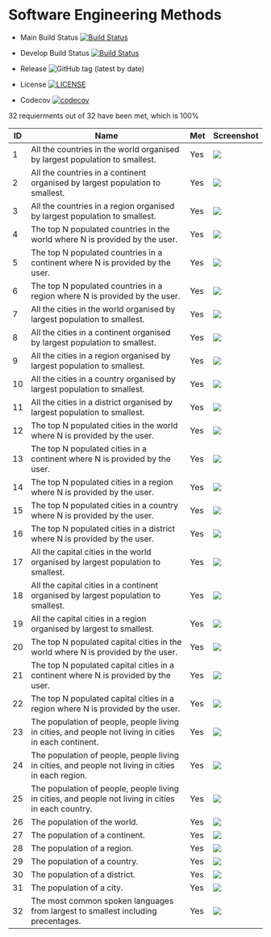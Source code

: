 # Software Engineering Methods

- Main Build Status [![Build Status](https://travis-ci.com/NapierDanel/SET08103Group15.svg?branch=main)](https://travis-ci.com/NapierDanel/SET08103Group15)
- Develop Build Status [![Build Status](https://travis-ci.com/NapierDanel/SET08103Group15.svg?branch=develop)](https://travis-ci.com/NapierDanel/SET08103Group15)

- Release ![GitHub tag (latest by date)](https://img.shields.io/github/v/tag/NapierDanel/SET08103Group15)

- License [![LICENSE](https://img.shields.io/github/license/NapierDanel/SET08103Group15)](https://github.com/NapierDanel/SET08103Group15/blob/main/LICENSE)

- Codecov [![codecov](https://codecov.io/gh/NapierDanel/SET08103Group15/branch/feature-Testing/graph/badge.svg?token=7L83XV4I0V)](https://codecov.io/gh/NapierDanel/SET08103Group15)



32 requierments out of 32 have been met, which is 100%


| ID | Name  | Met  | Screenshot  |
|---|---|---|---|
| 1  |All the countries in the world organised by largest population to smallest.  |  Yes | ![](images/countryPopulation.jpg)  |
| 2  |All the countries in a continent organised by largest population to smallest.  |  Yes | ![](images/countryReportsGetCountriesOnContinentByPopulationDESC.jpg)  |
| 3  |All the countries in a region organised by largest population to smallest.  |  Yes | ![](images/countryReportsGetCountriesInRegionByPopulationDESC.jpg)  |
| 4  |The top N populated countries in the world where N is provided by the user.  |  Yes | ![](images/LIMIT_countryReportsGetCountriesByPopulationDESC.jpg)  |
| 5  |The top N populated countries in a continent where N is provided by the user. |  Yes | ![](images/LIMIT_countryReportsGetCountriesOnContinentByPopulationDESC.jpg)  |
| 6  |The top N populated countries in a region where N is provided by the user. |  Yes | ![](images/LIMIT_countryReportsGetCountriesInRegionByPopulationDESC.jpg)   |
| 7  |All the cities in the world organised by largest population to smallest.   |  Yes | ![](images/allCitiesInWorldReportNoLimit.jpg)  |
| 8  |All the cities in a continent organised by largest population to smallest.  |  Yes | ![](images/citiesInContinentReportNoLimit.jpg)  |
| 9  |All the cities in a region organised by largest population to smallest.  |  Yes | ![](images/citiesInRegionNoLimit.jpg)  |
| 10 |All the cities in a country organised by largest population to smallest. |  Yes | ![](images/citiesInCountryReportNoLimit.jpg)  |
| 11 |All the cities in a district organised by largest population to smallest. |  Yes | ![](images/citiesInDistrictReportNoLimit.jpg.jpg)  |
| 12 |The top N populated cities in the world where N is provided by the user.  |  Yes | ![](images/allCitiesInWorldReport.jpg)  |
| 13 |The top N populated cities in a continent where N is provided by the user.   |  Yes | ![](images/citiesInContinentReport.jpg)  |
| 14 |The top N populated cities in a region where N is provided by the user.   |  Yes | ![](images/citiesRegionReport.jpg)  |
| 15 |The top N populated cities in a country where N is provided by the user.   |  Yes | ![](images/citiesInCountryReport.jpg)  |
| 16 |The top N populated cities in a district where N is provided by the user.   |  Yes | ![](images/citiesInDistrictReport.jpg)  |
| 17 |All the capital cities in the world organised by largest population to smallest.   |  Yes | ![](images/capCityWorldPop.jpg)  |
| 18 |All the capital cities in a continent organised by largest population to smallest.   |  Yes | ![](images/capCityContPop.jpg)  |
| 19 |All the capital cities in a region organised by largest to smallest.   |  Yes | ![](images/capCityRegPop.jpg)  |
| 20 |The top N populated capital cities in the world where N is provided by the user.   |  Yes | ![](images/capCityWorldPopLimit.jpg)  |
| 21 |The top N populated capital cities in a continent where N is provided by the user.   |  Yes | ![](images/capCityContPopLimit.jpg)  |
| 22 |The top N populated capital cities in a region where N is provided by the user.   |  Yes | ![](images/capCityRegPopLimit.jpg)  |
| 23 |The population of people, people living in cities, and people not living in cities in each continent.   |  Yes | ![](images/continentPopulationProportionInCities.jpg)  |
| 24 |The population of people, people living in cities, and people not living in cities in each region.   |  Yes | ![](images/regionPopulationProportionInCities.jpg)  |
| 25 |The population of people, people living in cities, and people not living in cities in each country.   |  Yes | ![](images/countryPopulationProportionInCities.jpg)  |
| 26 |The population of the world.   |  Yes | ![](images/worldPopulation.jpg)  |
| 27 |The population of a continent.   |  Yes | ![](images/continentPopulation.jpg)  |
| 28 |The population of a region.   |  Yes | ![](images/regionPopulation.jpg) |
| 29 |The population of a country.   |  Yes | ![](images/countryPopulation.jpg)  |
| 30 |The population of a district.   |  Yes | ![](images/districtPopulation.jpg)  |
| 31 |The population of a city.   |  Yes | ![](images/cityPopulation.jpg)   |
| 32 |The most common spoken languages from largest to smallest including precentages.   |  Yes | ![](images/populationOfLanguageSpeakers.jpg)  |


